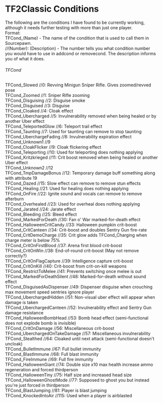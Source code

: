 # TF2Classic Conditions
The following are the conditions I have found to be currently working, although it needs further testing with more than just one player.<br />
Format:<br />
TFCond_(Name) - The name of the condition that is used to call them in Sourcepawn.<br />
//(Number): (Description) - The number tells you what condition number you would have to use in addcond or removecond. The description informs you of what it does.
###### TFCond
TFCond_Slowed //0: Revving Minigun Sniper Rifle. Gives zoomed/revved pose<br />
TFCond_Zoomed //1: Sniper Rifle zooming<br />
TFCond_Disguising //2: Disguise smoke<br />
TFCond_Disguised //3: Disguise<br />
TFCond_Cloaked //4: Cloak effect<br />
TFCond_Ubercharged //5: Invulnerability removed when being healed or by another Uber effect<br />
TFCond_TeleportedGlow //6: Teleport trail effect<br />
TFCond_Taunting //7: Used for taunting can remove to stop taunting<br />
TFCond_UberchargeFading //8: Invulnerability expiration effect<br />
TFCond_Unknown1 //9<br />
TFCond_CloakFlicker //9: Cloak flickering effect<br />
TFCond_Teleporting //10: Used for teleporting does nothing applying<br />
TFCond_Kritzkrieged //11: Crit boost removed when being healed or another Uber effect<br />
TFCond_Unknown2 //12<br />
TFCond_TmpDamageBonus //12: Temporary damage buff something along with attribute 19<br />
TFCond_Dazed //15: Slow effect can remove to remove stun effects<br />
TFCond_Healing //21: Used for healing does nothing applying<br />
TFCond_OnFire //22: Ignite sound and vocals can remove to remove afterburn<br />
TFCond_Overhealed //23: Used for overheal does nothing applying<br />
TFCond_Jarated //24: Jarate effect<br />
TFCond_Bleeding //25: Bleed effect<br />
TFCond_MarkedForDeath //30: Fan o' War marked-for-death effect<br />
TFCond_HalloweenCritCandy //33: Halloween pumpkin crit-boost<br />
TFCond_CritCanteen //34: Crit-boost and doubles Sentry Gun fire-rate<br />
TFCond_CritDemoCharge //35: Crit glow adds TFCond_Charging when charge meter is below 75%<br />
TFCond_CritOnFirstBlood //37: Arena first blood crit-boost<br />
TFCond_CritOnWin //38: End-of-round crit-boost (May not remove correctly?)<br />
TFCond_CritOnFlagCapture //39: Intelligence capture crit-boost<br />
TFCond_CritOnKill //40: Crit-boost from crit-on-kill weapons<br />
TFCond_RestrictToMelee //41: Prevents switching once melee is out<br />
TFCond_MarkedForDeathSilent //48: Marked-for-death without sound effect<br />
TFCond_DisguisedAsDispenser //49: Dispenser disguise when crouching max movement speed sentries ignore player<br />
TFCond_UberchargedHidden //51: Non-visual uber effect will appear when damage is taken<br />
TFCond_UberchargedCanteen //52: Invulnerability effect and Sentry Gun damage resistance<br />
TFCond_HalloweenBombHead //53: Bomb head effect (semi-functional does not explode bomb is invisible)<br />
TFCond_CritOnDamage //56: Miscellaneous crit-boost<br />
TFCond_UberchargedOnTakeDamage //57: Miscellaneous invulnerability<br />
TFCond_Stealthed //64: Cloaked until next attack (semi-functional doesn't uncloak)<br />
TFCond_BulletImmune //67: Full bullet immunity<br />
TFCond_BlastImmune //68: Full blast immunity<br />
TFCond_FireImmune //69: Full fire immunity<br />
TFCond_HalloweenGiant //74: Double size x10 max health increase ammo regeneration and forced thirdperson<br />
TFCond_HalloweenTiny //75: Half size and increased head size<br />
TFCond_HalloweenGhostMode //77: Supposed to ghost you but instead you're just forced in thirdperson<br />
TFCond_BlastJumping //81: Player is blast jumping<br />
TFCond_KnockedIntoAir //115: Used when a player is airblasted
